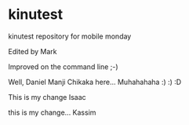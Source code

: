 kinutest
========

kinutest repository for mobile monday

Edited by Mark

Improved on the command line ;-)

Well, Daniel Manji Chikaka here... Muhahahaha :) :) :D

This is my change Isaac

this is my change... Kassim 
